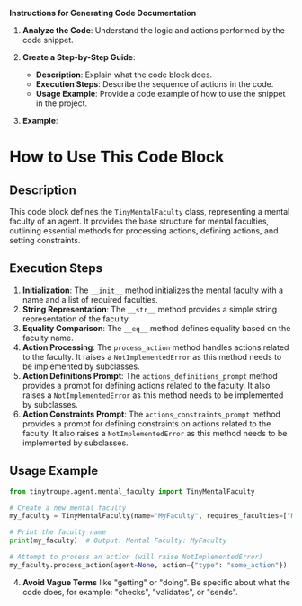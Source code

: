 **Instructions for Generating Code Documentation**

1. **Analyze the Code**: Understand the logic and actions performed by the code snippet.

2. **Create a Step-by-Step Guide**:
    - **Description**: Explain what the code block does.
    - **Execution Steps**: Describe the sequence of actions in the code.
    - **Usage Example**: Provide a code example of how to use the snippet in the project.

3. **Example**:

How to Use This Code Block
=========================================================================================

Description
-------------------------
This code block defines the `TinyMentalFaculty` class, representing a mental faculty of an agent. It provides the base structure for mental faculties, outlining essential methods for processing actions, defining actions, and setting constraints.

Execution Steps
-------------------------
1. **Initialization**: The `__init__` method initializes the mental faculty with a name and a list of required faculties.
2. **String Representation**: The `__str__` method provides a simple string representation of the faculty.
3. **Equality Comparison**: The `__eq__` method defines equality based on the faculty name.
4. **Action Processing**: The `process_action` method handles actions related to the faculty. It raises a `NotImplementedError` as this method needs to be implemented by subclasses.
5. **Action Definitions Prompt**: The `actions_definitions_prompt` method provides a prompt for defining actions related to the faculty. It also raises a `NotImplementedError` as this method needs to be implemented by subclasses.
6. **Action Constraints Prompt**: The `actions_constraints_prompt` method provides a prompt for defining constraints on actions related to the faculty. It also raises a `NotImplementedError` as this method needs to be implemented by subclasses.

Usage Example
-------------------------

```python
from tinytroupe.agent.mental_faculty import TinyMentalFaculty

# Create a new mental faculty
my_faculty = TinyMentalFaculty(name="MyFaculty", requires_faculties=["Memory Recall", "Local Files and Web Grounding"])

# Print the faculty name
print(my_faculty)  # Output: Mental Faculty: MyFaculty

# Attempt to process an action (will raise NotImplementedError)
my_faculty.process_action(agent=None, action={"type": "some_action"})
```

4. **Avoid Vague Terms** like "getting" or "doing". Be specific about what the code does, for example: "checks", "validates", or "sends".
